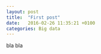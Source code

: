 ```yaml
---
layout: post
title:  "First post"
date:   2016-02-26 11:35:21 +0100
categories: Big data
---
```

bla bla